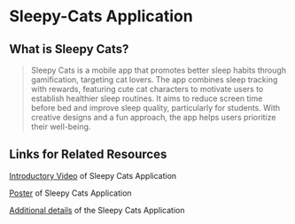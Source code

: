# Sleepy-Cats Application

## What is Sleepy Cats?

> Sleepy Cats is a mobile app that promotes better sleep habits through gamification, targeting cat lovers. The app combines sleep tracking with rewards, featuring cute cat characters to motivate users to establish healthier sleep routines. It aims to reduce screen time before bed and improve sleep quality, particularly for students. With creative designs and a fun approach, the app helps users prioritize their well-being.

## Links for Related Resources

[Introductory Video](https://drive.google.com/file/d/1vmat9f4RgGhrrgggZcV0cGmUNMJqdXq7/view?usp=sharing) of Sleepy Cats Application

[Poster](https://drive.google.com/file/d/1UFR45zwsaqA7HlAA6I6-8iqbdXfQf3mK/view?usp=sharing) of Sleepy Cats Application

[Additional details](https://drive.google.com/file/d/1mDi2dOm3yiPseOoSvaYR_B2QoAiFInMx/view?usp=sharing)  of the Sleepy Cats Application
